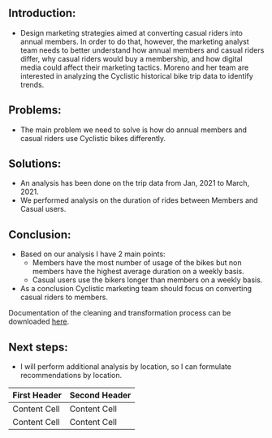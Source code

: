## Introduction: 
* Design marketing strategies aimed at converting casual riders into annual members. In order to do that, however, the marketing analyst team needs to better understand how annual members and casual riders differ, why casual riders would buy a membership, and how digital media could affect their marketing tactics. Moreno and her team are interested in analyzing the Cyclistic historical bike trip data to identify trends.

## Problems: 
* The main problem we need to solve is how do annual members and casual riders use Cyclistic bikes differently.

## Solutions: 
* An analysis has been done on the trip data from Jan, 2021 to March, 2021. 
* We performed analysis on the duration of rides between Members and Casual users.

## Conclusion: 
* Based on our analysis I have 2 main points:
  *   Members have the most number of usage of the bikes but non members have the highest average duration on a weekly basis. 
  *   Casual users use the bikers longer than members on a weekly basis. 
* As a conclusion Cyclistic marketing team should focus on converting casual riders to members.

Documentation of the cleaning and transformation process can be downloaded [here](https://github.com/flegaspi700/GDA_Case_Study/blob/main/Bike%20Share/Case-Study-Roadmap---Analyze.docx?raw=true).

## Next steps: 
* I will perform additional analysis by location, so I can formulate recommendations by location. 


| First Header  | Second Header |
| ------------- | ------------- |
| Content Cell  | Content Cell  |
| Content Cell  | Content Cell  |
